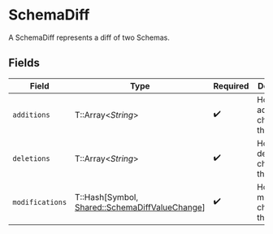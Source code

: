 # SchemaDiff

A SchemaDiff represents a diff of two Schemas.


## Fields

| Field                                                                                          | Type                                                                                           | Required                                                                                       | Description                                                                                    |
| ---------------------------------------------------------------------------------------------- | ---------------------------------------------------------------------------------------------- | ---------------------------------------------------------------------------------------------- | ---------------------------------------------------------------------------------------------- |
| `additions`                                                                                    | T::Array<*String*>                                                                             | :heavy_check_mark:                                                                             | Holds every addition change in the diff.                                                       |
| `deletions`                                                                                    | T::Array<*String*>                                                                             | :heavy_check_mark:                                                                             | Holds every deletion change in the diff.                                                       |
| `modifications`                                                                                | T::Hash[Symbol, [Shared::SchemaDiffValueChange](../../models/shared/schemadiffvaluechange.md)] | :heavy_check_mark:                                                                             | Holds every modification change in the diff.                                                   |
